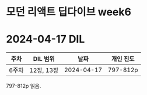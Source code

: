 # 모던 리액트 딥다이브 week6
# 2024-04-17 DIL

|주차|DIL 범위|날짜|개인 진도|
|------|---|---|---|
| 6주차 |12장, 13장|2024-04-17|797-812p|

797-812p 읽음.
